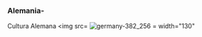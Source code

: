 ### Alemania-
Cultura Alemana <img src= ![germany-382_256](https://github.com/user-attachments/assets/4d51e23d-6c18-43b6-b8b4-56075171c856) = width="130"

